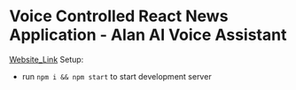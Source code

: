 # Voice Controlled React News Application - Alan AI Voice Assistant
[Website_Link](https://alan-ai-react-news-app.netlify.app/)
Setup:
- run ```npm i && npm start``` to start development server
